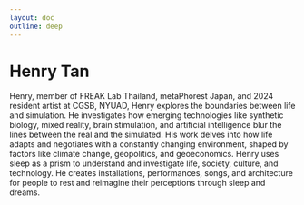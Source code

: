 ```yaml
---
layout: doc
outline: deep
---
```


# Henry Tan

Henry, member of FREAK Lab Thailand, metaPhorest Japan, and 2024 resident artist at CGSB, NYUAD, Henry explores the boundaries between life and simulation. He investigates how emerging technologies like synthetic biology, mixed reality, brain stimulation, and artificial intelligence blur the lines between the real and the simulated. His work delves into how life adapts and negotiates with a constantly changing environment, shaped by factors like climate change, geopolitics, and geoeconomics. Henry uses sleep as a prism to understand and investigate life, society, culture, and technology. He creates installations, performances, songs, and architecture for people to rest and reimagine their perceptions through sleep and dreams.

